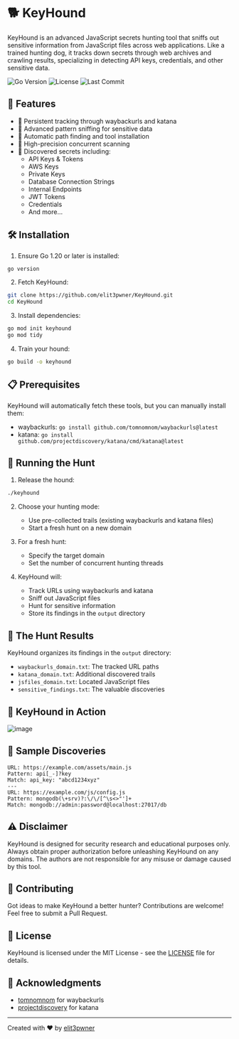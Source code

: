 # 🐕 KeyHound

KeyHound is an advanced JavaScript secrets hunting tool that sniffs out sensitive information from JavaScript files across web applications. Like a trained hunting dog, it tracks down secrets through web archives and crawling results, specializing in detecting API keys, credentials, and other sensitive data.

![Go Version](https://img.shields.io/badge/Go-1.20+-00ADD8?style=for-the-badge&logo=go)
![License](https://img.shields.io/badge/License-MIT-green?style=for-the-badge)
![Last Commit](https://img.shields.io/badge/Last_Commit-June_2024-orange?style=for-the-badge)

## 🌟 Features

- 🐾 Persistent tracking through waybackurls and katana
- 👃 Advanced pattern sniffing for sensitive data
- 🦮 Automatic path finding and tool installation
- 🎯 High-precision concurrent scanning
- 🦴 Discovered secrets including:
  - API Keys & Tokens
  - AWS Keys
  - Private Keys
  - Database Connection Strings
  - Internal Endpoints
  - JWT Tokens
  - Credentials
  - And more...

## 🛠️ Installation

1. Ensure Go 1.20 or later is installed:
```bash
go version
```

2. Fetch KeyHound:
```bash
git clone https://github.com/elit3pwner/KeyHound.git
cd KeyHound
```

3. Install dependencies:
```bash
go mod init keyhound
go mod tidy
```

4. Train your hound:
```bash
go build -o keyhound
```

## 📋 Prerequisites

KeyHound will automatically fetch these tools, but you can manually install them:

- waybackurls: `go install github.com/tomnomnom/waybackurls@latest`
- katana: `go install github.com/projectdiscovery/katana/cmd/katana@latest`

## 🏃 Running the Hunt

1. Release the hound:
```bash
./keyhound
```

2. Choose your hunting mode:
   - Use pre-collected trails (existing waybackurls and katana files)
   - Start a fresh hunt on a new domain

3. For a fresh hunt:
   - Specify the target domain
   - Set the number of concurrent hunting threads

4. KeyHound will:
   - Track URLs using waybackurls and katana
   - Sniff out JavaScript files
   - Hunt for sensitive information
   - Store its findings in the `output` directory

## 📂 The Hunt Results

KeyHound organizes its findings in the `output` directory:
- `waybackurls_domain.txt`: The tracked URL paths
- `katana_domain.txt`: Additional discovered trails
- `jsfiles_domain.txt`: Located JavaScript files
- `sensitive_findings.txt`: The valuable discoveries

## 📸 KeyHound in Action
![image](https://github.com/user-attachments/assets/0266d532-6ec3-4e89-a1a6-8826dea38a7c)


## 🎯 Sample Discoveries

```plaintext
URL: https://example.com/assets/main.js
Pattern: api[_-]?key
Match: api_key: "abcd1234xyz"
---
URL: https://example.com/js/config.js
Pattern: mongodb(\+srv)?:\/\/[^\s<>"']+
Match: mongodb://admin:password@localhost:27017/db
```

## ⚠️ Disclaimer

KeyHound is designed for security research and educational purposes only. Always obtain proper authorization before unleashing KeyHound on any domains. The authors are not responsible for any misuse or damage caused by this tool.

## 🤝 Contributing

Got ideas to make KeyHound a better hunter? Contributions are welcome! Feel free to submit a Pull Request.

## 📝 License

KeyHound is licensed under the MIT License - see the [LICENSE](LICENSE) file for details.

## 🙏 Acknowledgments

- [tomnomnom](https://github.com/tomnomnom) for waybackurls
- [projectdiscovery](https://github.com/projectdiscovery) for katana

---
Created with ❤️ by [elit3pwner](https://github.com/elit3pwner/)
